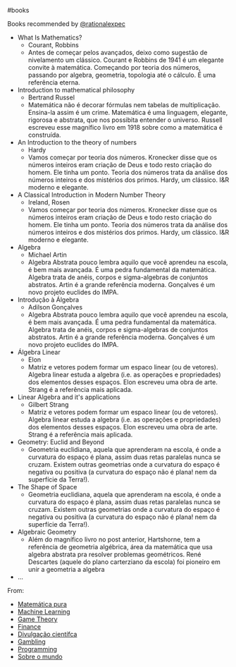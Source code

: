  #books

Books recommended by [@rationalexpec](https://twitter.com/rationalexpec/status/1050869650001674240)

- What Is Mathematics?
  - Courant, Robbins
  - Antes de começar pelos avançados, deixo como sugestão de nivelamento um clássico. Courant e Robbins de 1941 é um elegante convite à matemática. Começando por teoria dos números, passando por algebra, geometria, topologia até o cálculo. É uma referência eterna.
- Introduction to mathematical philosophy
  - Bertrand Russel
  - Matemática não é decorar fórmulas nem tabelas de multiplicação. Ensina-la assim é um crime. Matemática é uma linguagem, elegante, rigorosa e abstrata, que nos possibita entender o universo. Russell escreveu esse magnífico livro em 1918 sobre como a matemática é construída.
- An Introduction to the theory of numbers
  - Hardy
  - Vamos começar por teoria dos números. Kronecker disse que os números inteiros eram criação de Deus e todo resto criação do homem. Ele tinha um ponto. Teoria dos números trata da análise dos números inteiros e dos mistérios dos primos. Hardy, um clássico. I&R moderno e elegante.
- A Classical Introduction in Modern Number Theory
  - Ireland, Rosen
  - Vamos começar por teoria dos números. Kronecker disse que os números inteiros eram criação de Deus e todo resto criação do homem. Ele tinha um ponto. Teoria dos números trata da análise dos números inteiros e dos mistérios dos primos. Hardy, um clássico. I&R moderno e elegante.
- Algebra
  - Michael Artin
  - Algebra Abstrata pouco lembra aquilo que você aprendeu na escola, é bem mais avançada. É uma pedra fundamental da matemática. Algebra trata de anéis, corpos e sigma-algebras de conjuntos abstratos. Artin é a grande referência moderna. Gonçalves é um novo projeto euclides do IMPA.
- Introdução à Álgebra
  - Adilson Gonçalves
  - Algebra Abstrata pouco lembra aquilo que você aprendeu na escola, é bem mais avançada. É uma pedra fundamental da matemática. Algebra trata de anéis, corpos e sigma-algebras de conjuntos abstratos. Artin é a grande referência moderna. Gonçalves é um novo projeto euclides do IMPA.
- Álgebra Linear
  - Elon
  - Matriz e vetores podem formar um espaco linear (ou de vetores). Algebra linear estuda a algebra (i.e. as operações e propriedades) dos elementos desses espaços. Elon escreveu uma obra de arte. Strang é a referência mais aplicada.
- Linear Algebra and it's applications
  - Gilbert Strang
  - Matriz e vetores podem formar um espaco linear (ou de vetores). Algebra linear estuda a algebra (i.e. as operações e propriedades) dos elementos desses espaços. Elon escreveu uma obra de arte. Strang é a referência mais aplicada.
- Geometry: Euclid and Beyond
  - Geometria euclidiana, aquela que aprenderam na escola, é onde a curvatura do espaço é plana, assim duas retas paralelas nunca se cruzam. Existem outras geometrias onde a curvatura do espaço é negativa ou positiva (a curvatura do espaço não é plana! nem da superfície da Terra!).
- The Shape of Space
  - Geometria euclidiana, aquela que aprenderam na escola, é onde a curvatura do espaço é plana, assim duas retas paralelas nunca se cruzam. Existem outras geometrias onde a curvatura do espaço é negativa ou positiva (a curvatura do espaço não é plana! nem da superfície da Terra!). 
- Algebraic Geometry
  - Além do magnífico livro no post anterior, Hartshorne, tem a referência de geometria algébrica, área da matemática que usa algebra abstrata pra resolver problemas geométricos. René Descartes (aquele do plano carterziano da escola) foi pioneiro em unir a geometria a algebra
- ...



From:

- [Matemática pura](https://twitter.com/rationalexpec/status/1050869650001674240)
- [Machine Learning](https://twitter.com/rationalexpec/status/1154532709940617217)
- [Game Theory](https://twitter.com/rationalexpec/status/1326903173433450497)
- [Finance](https://twitter.com/rationalexpec/status/1326902474515623938)
- [Divulgação científca](https://twitter.com/rationalexpec/status/1157694198931492865)
- [Gambling](https://twitter.com/rationalexpec/status/1119249814993231872)
- [Programming](https://twitter.com/rationalexpec/status/1244751363206193153)
- [Sobre o mundo](https://twitter.com/rationalexpec/status/1240064637808324608)